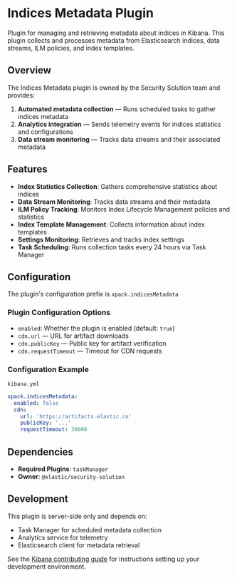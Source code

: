# Indices Metadata Plugin

Plugin for managing and retrieving metadata about indices in
Kibana. This plugin collects and processes metadata from Elasticsearch indices,
data streams, ILM policies, and index templates.

## Overview

The Indices Metadata plugin is owned by the Security Solution team and provides:

1. **Automated metadata collection** — Runs scheduled tasks to gather indices
   metadata
2. **Analytics integration** — Sends telemetry events for indices statistics
   and configurations
3. **Data stream monitoring** — Tracks data streams and their associated
   metadata

## Features

- **Index Statistics Collection**: Gathers comprehensive statistics about indices
- **Data Stream Monitoring**: Tracks data streams and their metadata
- **ILM Policy Tracking**: Monitors Index Lifecycle Management policies and statistics
- **Index Template Management**: Collects information about index templates
- **Settings Monitoring**: Retrieves and tracks index settings
- **Task Scheduling**: Runs collection tasks every 24 hours via Task Manager

## Configuration

The plugin's configuration prefix is `xpack.indicesMetadata`

### Plugin Configuration Options

- `enabled`: Whether the plugin is enabled (default: `true`)
- `cdn.url` — URL for artifact downloads
- `cdn.publicKey` — Public key for artifact verification
- `cdn.requestTimeout` — Timeout for CDN requests

### Configuration Example

`kibana.yml`

```yaml
xpack.indicesMetadata:
  enabled: false
  cdn:
    url: 'https://artifacts.elastic.co'
    publicKey: '...'
    requestTimeout: 30000
```

## Dependencies

- **Required Plugins**: `taskManager`
- **Owner**: `@elastic/security-solution`

## Development

This plugin is server-side only and depends on:

- Task Manager for scheduled metadata collection
- Analytics service for telemetry
- Elasticsearch client for metadata retrieval

See the [Kibana contributing
guide](https://github.com/elastic/kibana/blob/main/CONTRIBUTING.md) for
instructions setting up your development environment.